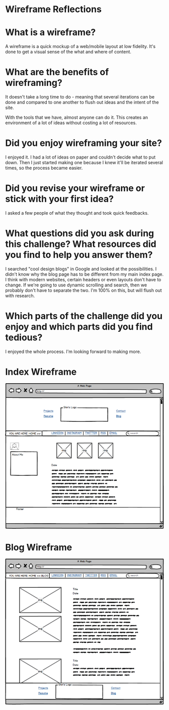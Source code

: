 # Wireframe Reflections

# What is a wireframe?

A wireframe is a quick mockup of a web/mobile layout at low fidelity. It's done to get a visual sense of the what and where of content.

# What are the benefits of wireframing?

It doesn't take a long time to do - meaning that several iterations can be done and compared to one another to flush out ideas and the intent of the site.

With the tools that we have, almost anyone can do it. This creates an environment of a lot of ideas without costing a lot of resources.


# Did you enjoy wireframing your site?

I enjoyed it. I had a lot of ideas on paper and couldn't decide what to put down. Then I just started making one because I knew it'll be iterated several times, so the process became easier.

# Did you revise your wireframe or stick with your first idea?

I asked a few people of what they thought and took quick feedbacks.

# What questions did you ask during this challenge? What resources did you find to help you answer them?

I searched "cool design blogs" in Google and looked at the possibilities. I didn't know why the blog page has to be different from my main index page. I think with modern websites, certain headers or even layouts don't have to change. If we're going to use dynamic scrolling and search, then we probably don't have to separate the two. I'm 100% on this, but will flush out with research.

# Which parts of the challenge did you enjoy and which parts did you find tedious?

I enjoyed the whole process. I'm looking forward to making more.

# Index Wireframe

![Display Index Wireframe](/week-2/imgs/wireframe-index.png)

# Blog Wireframe

![Display Blog Template Wireframe](/week-2/imgs/wireframe-blog-index.png)
